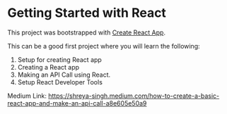 # Getting Started with React 

This project was bootstrapped with [Create React App](https://github.com/facebook/create-react-app).

This can be a good first project where you will learn the following:
1. Setup for creating React app
2. Creating a React app
3. Making an API Call using React.
4. Setup React Developer Tools

Medium Link: https://shreya-singh.medium.com/how-to-create-a-basic-react-app-and-make-an-api-call-a8e605e50a9
